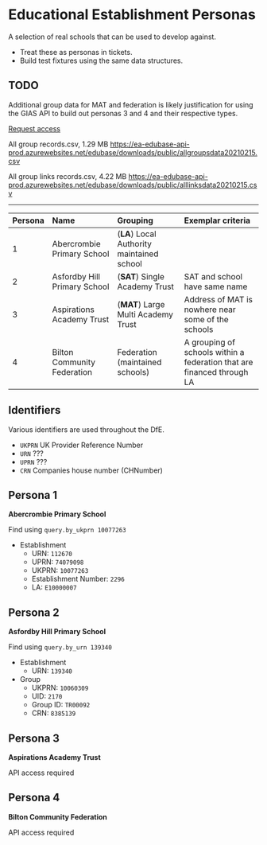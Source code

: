 
# Educational Establishment Personas

A selection of real schools that can be used to develop against.

- Treat these as personas in tickets.
- Build test fixtures using the same data structures.

## TODO

Additional group data for MAT and federation is likely justification for using the GIAS API
to build out personas 3 and 4 and their respective types.

[Request access](https://form.education.gov.uk/en/AchieveForms/?form_uri=sandbox-publish://AF-Process-2b61dfcd-9296-4f6a-8a26-4671265cae67/AF-Stage-f3f5200e-e605-4a1b-ae6b-3536bc77305c/definition.json&redirectlink=/en&cancelRedirectLink=/en)

All group records.csv, 1.29 MB
https://ea-edubase-api-prod.azurewebsites.net/edubase/downloads/public/allgroupsdata20210215.csv

All group links records.csv, 4.22 MB
https://ea-edubase-api-prod.azurewebsites.net/edubase/downloads/public/alllinksdata20210215.csv


---

| Persona | Name                          | Grouping                                    | Exemplar criteria                                                         |
| :--     | :---                          | :---                                        | :---                                                                      |
| 1       | Abercrombie Primary School    | (**LA**) Local Authority maintained school  |                                                                           |
| 2       | Asfordby Hill Primary School  | (**SAT**) Single Academy Trust              | SAT and school have same name                                             |
| 3       | Aspirations Academy Trust     | (**MAT**) Large Multi Academy Trust         | Address of MAT is nowhere near some of the schools                        |
| 4       | Bilton Community Federation   | Federation (maintained schools)             | A grouping of schools within a federation that are financed through LA    |


## Identifiers

Various identifiers are used throughout the DfE.

- `UKPRN` UK Provider Reference Number
- `URN`   ???
- `UPRN`  ???
- `CRN`   Companies house number (CHNumber)



## Persona 1

**Abercrombie Primary School**

Find using `query.by_ukprn 10077263`

+ Establishment
  - URN: `112670`
  - UPRN: `74079098`
  - UKPRN: `10077263`
  - Establishment Number: `2296`
  - LA: `E10000007`


## Persona 2

**Asfordby Hill Primary School**

Find using `query.by_urn 139340`

+ Establishment
  - URN: `139340`
+ Group
  - UKPRN: `10060309`
  - UID: `2170`
  - Group ID: `TR00092`
  - CRN: `8385139`


## Persona 3

**Aspirations Academy Trust**

API access required

## Persona 4

**Bilton Community Federation**

API access required

